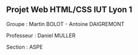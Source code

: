 ## Projet Web HTML/CSS IUT Lyon 1

Groupe : Martin BOLOT - Antoine DAIGREMONT

Professeur : Daniel MULLER

Section : ASPE
